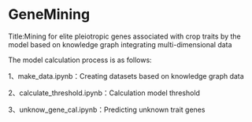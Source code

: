 # GeneMining
Title:Mining for elite pleiotropic genes associated with crop traits by the model based on knowledge graph integrating multi-dimensional data

The model calculation process is as follows:

1、make_data.ipynb：Creating datasets based on knowledge graph data

2、calculate_threshold.ipynb：Calculation model threshold

3、unknow_gene_cal.ipynb：Predicting unknown trait genes
